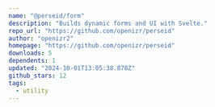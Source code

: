 ```yaml
---
name: "@perseid/form"
description: "Builds dynamic forms and UI with Svelte."
repo_url: "https://github.com/openizr/perseid"
author: "openizr2"
homepage: "https://github.com/openizr/perseid"
downloads: 5
dependents: 1
updated: "2024-10-01T13:05:38.878Z"
github_stars: 12
tags: 
  - utility
---
```

